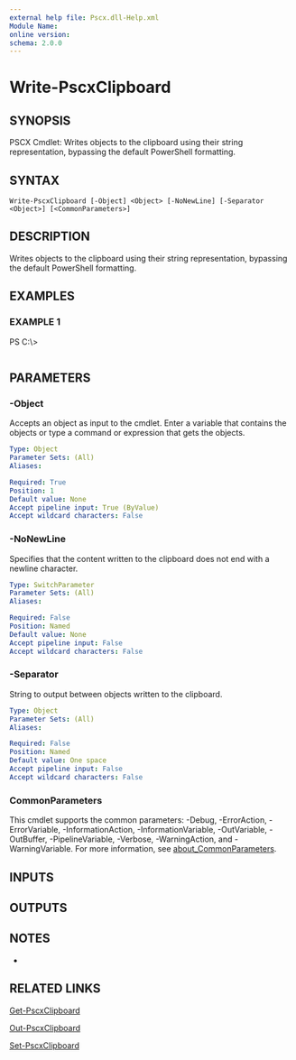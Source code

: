 ```yaml
---
external help file: Pscx.dll-Help.xml
Module Name:
online version:
schema: 2.0.0
---
```


# Write-PscxClipboard

## SYNOPSIS
PSCX Cmdlet: Writes objects to the clipboard using their string representation, bypassing the default PowerShell formatting.

## SYNTAX

```
Write-PscxClipboard [-Object] <Object> [-NoNewLine] [-Separator <Object>] [<CommonParameters>]
```

## DESCRIPTION
Writes objects to the clipboard using their string representation, bypassing the default PowerShell formatting.

## EXAMPLES

### EXAMPLE 1
PS C:\\\>

```

```

## PARAMETERS

### -Object
Accepts an object as input to the cmdlet.
Enter a variable that contains the objects or type a command or expression that gets the objects.

```yaml
Type: Object
Parameter Sets: (All)
Aliases:

Required: True
Position: 1
Default value: None
Accept pipeline input: True (ByValue)
Accept wildcard characters: False
```

### -NoNewLine
Specifies that the content written to the clipboard does not end with a newline character.

```yaml
Type: SwitchParameter
Parameter Sets: (All)
Aliases:

Required: False
Position: Named
Default value: None
Accept pipeline input: False
Accept wildcard characters: False
```

### -Separator
String to output between objects written to the clipboard.

```yaml
Type: Object
Parameter Sets: (All)
Aliases:

Required: False
Position: Named
Default value: One space
Accept pipeline input: False
Accept wildcard characters: False
```

### CommonParameters
This cmdlet supports the common parameters: -Debug, -ErrorAction, -ErrorVariable, -InformationAction, -InformationVariable, -OutVariable, -OutBuffer, -PipelineVariable, -Verbose, -WarningAction, and -WarningVariable. For more information, see [about_CommonParameters](http://go.microsoft.com/fwlink/?LinkID=113216).

## INPUTS

## OUTPUTS

## NOTES
*

## RELATED LINKS

[Get-PscxClipboard]()

[Out-PscxClipboard]()

[Set-PscxClipboard]()

